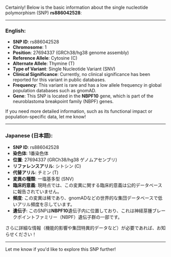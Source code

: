 Certainly! Below is the basic information about the single nucleotide polymorphism (SNP) **rs886042528**:

---

### **English:**
- **SNP ID**: rs886042528
- **Chromosome**: 1
- **Position**: 27694337 (GRCh38/hg38 genome assembly)
- **Reference Allele**: Cytosine (C)
- **Alternate Allele**: Thymine (T)
- **Type of Variant**: Single Nucleotide Variant (SNV)
- **Clinical Significance**: Currently, no clinical significance has been reported for this variant in public databases.
- **Frequency**: This variant is rare and has a low allele frequency in global population databases such as gnomAD.
- **Gene**: This SNP is located in the **NBPF10** gene, which is part of the neuroblastoma breakpoint family (NBPF) genes.

If you need more detailed information, such as its functional impact or population-specific data, let me know!

---

### **Japanese (日本語):**
- **SNP ID**: rs886042528
- **染色体**: 1番染色体
- **位置**: 27694337 (GRCh38/hg38 ゲノムアセンブリ)
- **リファレンスアリル**: シトシン (C)
- **代替アリル**: チミン (T)
- **変異の種類**: 一塩基多型 (SNV)
- **臨床的意義**: 現時点では、この変異に関する臨床的意義は公的データベースに報告されていません。
- **頻度**: この変異は稀であり、gnomADなどの世界的な集団データベースで低いアリル頻度を示しています。
- **遺伝子**: このSNPは**NBPF10**遺伝子内に位置しており、これは神経芽腫ブレークポイントファミリー（NBPF）遺伝子群の一部です。

さらに詳細な情報（機能的影響や集団特異的データなど）が必要であれば、お知らせください！

--- 

Let me know if you'd like to explore this SNP further!